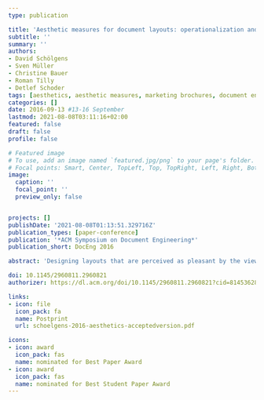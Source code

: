 ```yaml
---
type: publication

title: 'Aesthetic measures for document layouts: operationalization and analysis in the context of marketing brochures'
subtitle: ''
summary: ''
authors:
- David Schölgens
- Sven Müller
- Christine Bauer
- Roman Tilly
- Detlef Schoder
tags: [aesthetics, aesthetic measures, marketing brochures, document engineering]
categories: []
date: 2016-09-13 #13-16 September
lastmod: 2021-08-08T03:11:16+02:00
featured: false
draft: false
profile: false

# Featured image
# To use, add an image named `featured.jpg/png` to your page's folder.
# Focal points: Smart, Center, TopLeft, Top, TopRight, Left, Right, BottomLeft, Bottom, BottomRight.
image:
  caption: ''
  focal_point: ''
  preview_only: false


projects: []
publishDate: '2021-08-08T01:13:51.329716Z'
publication_types: [paper-conference]
publication: '*ACM Symposium on Document Engineering*'
publication_short: DocEng 2016

abstract: 'Designing layouts that are perceived as pleasant by the viewer is no easy task: it requires a wide variety of skills, including a sense for aesthetics. When numerous documents with different content need to be created, one of the bottlenecks is to manually create appealing layouts for each document. Thus, automation for aesthetic layout creation is becoming increasingly important. Prerequisite for this automation are algorithms to measure aesthetics. While the literature proposes basic theoretical fundamentals and mathematical formulas as aesthetic measures, researchers have not operationalized these measures yet. This paper presents the challenges associated with and the lessons learned from operationalizing 36 aesthetics measures derived from the literature for the context of marketing brochures. We measured the aesthetics of 744 brochure pages from 10 major retailers and found very strong and highly significant correlations between at least 11 of the aesthetic measures, which represent five latent aesthetic concepts. Still, most of the measures were found to be independent in our sample, and they cover a wide range of different aesthetic concepts. Nevertheless, our results suggest that retailers optimize some of these measures more than others. In terms of the aesthetic measures, retailers seem to design brochure pages in the same way regardless of which category products on this page belong to or if it is the first, last, an odd, or an even page. We propose to consider the quality values of aesthetic measures derived from our analysis of the measured brochures as target values for automated document layout creation for aesthetic marketing brochures.'

doi: 10.1145/2960811.2960821
authorizer: https://dl.acm.org/doi/10.1145/2960811.2960821?cid=81453628934

links: 
- icon: file
  icon_pack: fa
  name: Postprint
  url: schoelgens-2016-aesthetics-acceptedversion.pdf

icons:
- icon: award
  icon_pack: fas
  name: nominated for Best Paper Award
- icon: award
  icon_pack: fas
  name: nominated for Best Student Paper Award
---
```

